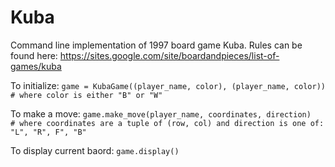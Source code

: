 # Kuba

Command line implementation of 1997 board game Kuba. Rules can be found here: https://sites.google.com/site/boardandpieces/list-of-games/kuba

To initialize:
`game = KubaGame((player_name, color), (player_name, color))   # where color is either "B" or "W"`

To make a move:
`game.make_move(player_name, coordinates, direction)   # where coordinates are a tuple of (row, col) and direction is one of: "L", "R", F", "B"`

To display current baord:
`game.display()`
